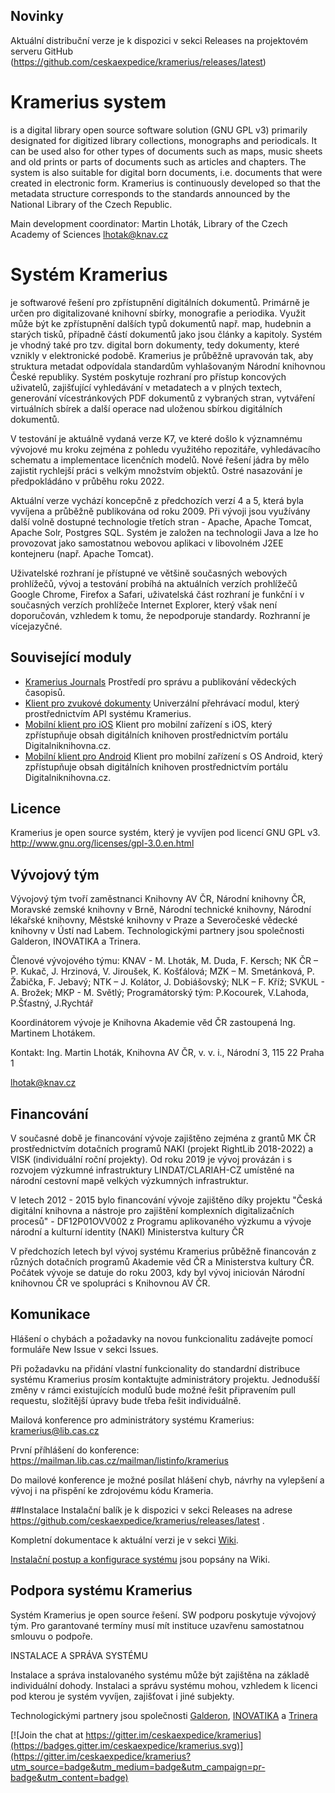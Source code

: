 ## Novinky 

Aktuální distribuční verze je k dispozici v sekci Releases na projektovém serveru GitHub (https://github.com/ceskaexpedice/kramerius/releases/latest) 

# Kramerius system

is a digital library open source software solution (GNU GPL v3) primarily designated for digitized library collections, monographs and periodicals. It can be used also for other types of documents such as maps, music sheets and old prints or parts of documents such as articles and chapters. The system is also suitable for digital born documents, i.e. documents that were created in electronic form. Kramerius is continuously developed so that the metadata structure corresponds to the standards announced by the National Library of the Czech Republic.

Main development coordinator: Martin Lhoták, Library of the Czech Academy of Sciences lhotak@knav.cz

# Systém Kramerius 

je softwarové řešení pro zpřístupnění digitálních dokumentů. Primárně je určen pro digitalizované knihovní sbírky, monografie a periodika. Využit může být ke zpřístupnění dalších typů dokumentů např. map, hudebnin a starých tisků, případně částí dokumentů jako jsou články a kapitoly. Systém je vhodný také pro tzv. digital born dokumenty, tedy dokumenty, které vznikly v elektronické podobě. Kramerius je průběžně upravován tak, aby struktura metadat odpovídala standardům vyhlašovaným Národní knihovnou České republiky. Systém poskytuje rozhraní pro přístup koncových uživatelů, zajišťující vyhledávání v metadatech a v plných textech, generování vícestránkových PDF dokumentů z vybraných stran, vytváření virtuálních sbírek a další operace nad uloženou sbírkou digitálních dokumentů.

V testování je aktuálně vydaná verze K7, ve které došlo k významnému vývojové mu kroku zejména z pohledu využitého repozitáře, vyhledávacího schematu a implementace licenčních modelů.  Nové řešení jádra by mělo zajistit rychlejší práci s velkým množstvím objektů. Ostré nasazování je předpokládáno v průběhu roku 2022.

Aktuální verze vychází koncepčně z předchozích verzí 4 a 5, která byla vyvíjena a průběžně publikována od roku 2009. Při vývoji jsou využívány další volně dostupné technologie třetích stran - Apache, Apache Tomcat, Apache Solr, Postgres SQL. Systém je založen na technologii Java a lze ho provozovat jako samostatnou webovou aplikaci v libovolném J2EE kontejneru (např. Apache Tomcat).

Uživatelské rozhraní je přístupné ve většině současných webových prohlížečů, vývoj a testování probíhá na aktuálních verzích prohlížečů Google Chrome, Firefox a Safari, uživatelská část rozhraní je funkční i v současných verzích prohlížeče Internet Explorer, který však není doporučován, vzhledem k tomu, že nepodporuje standardy. Rozhranní je vícejazyčné.

## Související moduly
* [Kramerius Journals](https://github.com/ceskaexpedice/K5Journals) Prostředí pro správu a publikování vědeckých časopisů.
* [Klient pro zvukové dokumenty](https://github.com/ceskaexpedice/kramerius-music-frontend) Univerzální přehrávací modul, který prostřednictvím API systému Kramerius.
* [Mobilní klient pro iOS](https://github.com/ceskaexpedice/kramerius/wiki/Aplikace-pro-iOS) Klient pro mobilní zařízení s iOS, který zpřístupňuje obsah digitálních knihoven prostřednictvím portálu Digitalniknihovna.cz.
* [Mobilní klient pro Android](https://github.com/ceskaexpedice/kramerius/wiki/Aplikace-pro-Android) Klient pro mobilní zařízení s OS Android, který zpřístupňuje obsah digitálních knihoven prostřednictvím portálu Digitalniknihovna.cz.

## Licence

Kramerius je open source systém, který je vyvíjen pod licencí GNU GPL v3. http://www.gnu.org/licenses/gpl-3.0.en.html

## Vývojový tým

Vývojový tým tvoří zaměstnanci Knihovny AV ČR, Národní knihovny ČR, Moravské zemské knihovny v Brně, Národní technické knihovny, Národní lékařské knihovny, Městské knihovny v Praze a Severočeské vědecké knihovny v Ústí nad Labem. Technologickými partnery jsou společnosti Galderon, INOVATIKA a Trinera.

Členové vývojového týmu:
KNAV - M. Lhoták, M. Duda, F. Kersch; 
NK ČR – P. Kukač, J. Hrzinová, V. Jiroušek, K. Košťálová; 
MZK – M. Smetánková, P. Žabička, F. Jebavý; 
NTK – J. Kolátor, J. Dobiášovský; 
NLK – F. Kříž;
SVKUL - A. Brožek;
MKP - M. Světlý;
Programátorský tým: P.Kocourek, V.Lahoda, P.Šťastný, J.Rychtář

Koordinátorem vývoje je Knihovna Akademie věd ČR zastoupená Ing. Martinem Lhotákem.

Kontakt:
Ing. Martin Lhoták,
Knihovna AV ČR, v. v. i.,
Národní 3, 115 22 Praha 1

lhotak@knav.cz


## Financování

V současné době je financování vývoje zajištěno zejména z grantů MK ČR prostřednictvím dotačních programů NAKI (projekt RightLib 2018-2022) a VISK (individuální roční projekty). Od roku 2019 je vývoj provázán i s rozvojem výzkumné infrastruktury LINDAT/CLARIAH-CZ umístěné na národní cestovní mapě velkých výzkumných infrastruktur. 

V letech 2012 - 2015 bylo financování vývoje zajištěno díky projektu "Česká digitální knihovna a nástroje pro zajištění komplexních digitalizačních procesů" - DF12P01OVV002 z Programu aplikovaného výzkumu a vývoje národní a kulturní identity (NAKI) Ministerstva kultury ČR

V předchozích letech byl vývoj systému Kramerius průběžně financován z různých dotačních programů Akademie věd ČR a Ministerstva kultury ČR. Počátek vývoje se datuje do roku 2003, kdy byl vývoj iniciován Národní knihovnou ČR ve spolupráci s Knihovnou AV ČR. 


## Komunikace
Hlášení o chybách a požadavky na novou funkcionalitu zadávejte pomocí formuláře New Issue v sekci Issues. 

Při požadavku na přidání vlastní funkcionality do standardní distribuce systému Kramerius prosím kontaktujte administrátory projektu. Jednodušší změny v rámci existujících modulů bude možné řešit připravením pull requestu, složitější úpravy bude třeba řešit individuálně.

Mailová konference pro administrátory systému Kramerius: kramerius@lib.cas.cz

První příhlášení do konference: https://mailman.lib.cas.cz/mailman/listinfo/kramerius

Do mailové konference je možné posílat hlášení chyb, návrhy na vylepšení a vývoj i na přispění ke zdrojovému kódu Krameria.

##Instalace
Instalační balík je k dispozici v sekci Releases na adrese https://github.com/ceskaexpedice/kramerius/releases/latest . 

Kompletní dokumentace k aktuální verzi je v sekci [Wiki](https://github.com/ceskaexpedice/kramerius/wiki).

[Instalační postup a konfigurace systému](https://github.com/ceskaexpedice/kramerius/wiki/Instalace) jsou popsány na Wiki.

## Podpora systému Kramerius

Systém Kramerius je open source řešení. SW podporu poskytuje vývojový tým. 
Pro garantované termíny musí mít instituce uzavřenu samostatnou smlouvu o podpoře.

INSTALACE A SPRÁVA SYSTÉMU

Instalace a správa instalovaného systému může být zajištěna na základě individuální dohody.
Instalaci a správu systému mohou, vzhledem k licenci pod kterou je systém vyvíjen, zajišťovat i jiné subjekty.

Technologickými partnery jsou společnosti [Galderon](mailto:kontakt@galderon.cz), [INOVATIKA](https://inovatika.cz/) a [Trinera](https://www.trinera.cz/)





[![Join the chat at https://gitter.im/ceskaexpedice/kramerius](https://badges.gitter.im/ceskaexpedice/kramerius.svg)](https://gitter.im/ceskaexpedice/kramerius?utm_source=badge&utm_medium=badge&utm_campaign=pr-badge&utm_content=badge)

